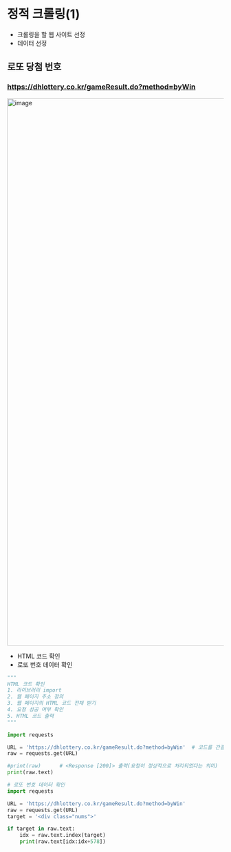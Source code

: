 # 정적 크롤링(1)
- 크롤링을 할 웹 사이트 선정
- 데이터 선정

## 로또 당첨 번호
### <https://dhlottery.co.kr/gameResult.do?method=byWin>
<img width="1272" alt="image" src="https://user-images.githubusercontent.com/83554018/166116493-052786c5-19f9-4d28-9ee0-79606df26aea.png">

- HTML 코드 확인
- 로또 번호 데이터 확인

```python
"""
HTML 코드 확인
1. 라이브러리 import
2. 웹 페이지 주소 정의
3. 웹 페이지의 HTML 코드 전체 받기
4. 요청 성공 여부 확인
5. HTML 코드 출력
"""

import requests 

URL = 'https://dhlottery.co.kr/gameResult.do?method=byWin'  # 코드를 간결하게 유지할 수 있도록 변수값에 저장해서 이용
raw = requests.get(URL)

#print(raw)      # <Response [200]> 출력(요청이 정상적으로 처리되었다는 의미)
print(raw.text)  
```

```python
# 로또 번호 데이터 확인
import requests

URL = 'https://dhlottery.co.kr/gameResult.do?method=byWin'
raw = requests.get(URL)
target = '<div class="nums">'

if target in raw.text:
    idx = raw.text.index(target)
    print(raw.text[idx:idx+578])
```
